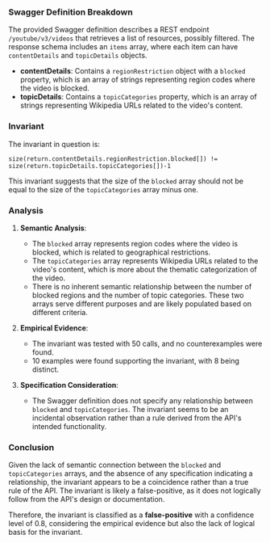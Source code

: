 ### Swagger Definition Breakdown

The provided Swagger definition describes a REST endpoint `/youtube/v3/videos` that retrieves a list of resources, possibly filtered. The response schema includes an `items` array, where each item can have `contentDetails` and `topicDetails` objects.

- **contentDetails**: Contains a `regionRestriction` object with a `blocked` property, which is an array of strings representing region codes where the video is blocked.
- **topicDetails**: Contains a `topicCategories` property, which is an array of strings representing Wikipedia URLs related to the video's content.

### Invariant

The invariant in question is:

`size(return.contentDetails.regionRestriction.blocked[]) != size(return.topicDetails.topicCategories[])-1`

This invariant suggests that the size of the `blocked` array should not be equal to the size of the `topicCategories` array minus one.

### Analysis

1. **Semantic Analysis**:
   - The `blocked` array represents region codes where the video is blocked, which is related to geographical restrictions.
   - The `topicCategories` array represents Wikipedia URLs related to the video's content, which is more about the thematic categorization of the video.
   - There is no inherent semantic relationship between the number of blocked regions and the number of topic categories. These two arrays serve different purposes and are likely populated based on different criteria.

2. **Empirical Evidence**:
   - The invariant was tested with 50 calls, and no counterexamples were found.
   - 10 examples were found supporting the invariant, with 8 being distinct.

3. **Specification Consideration**:
   - The Swagger definition does not specify any relationship between `blocked` and `topicCategories`. The invariant seems to be an incidental observation rather than a rule derived from the API's intended functionality.

### Conclusion

Given the lack of semantic connection between the `blocked` and `topicCategories` arrays, and the absence of any specification indicating a relationship, the invariant appears to be a coincidence rather than a true rule of the API. The invariant is likely a false-positive, as it does not logically follow from the API's design or documentation.

Therefore, the invariant is classified as a **false-positive** with a confidence level of 0.8, considering the empirical evidence but also the lack of logical basis for the invariant.
